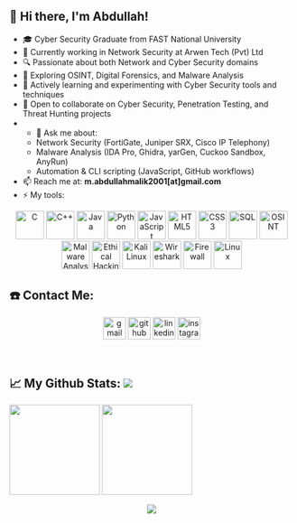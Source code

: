 ## 👋 Hi there, I'm Abdullah!

<!--
**abdullahhmalikk/abdullahhmalikk** is a ✨ _special_ ✨ repository because its `README.md` (this file) appears on your GitHub profile.

Here are some ideas to get you started:

-->

- 🎓 Cyber Security Graduate from FAST National University  
- 💼 Currently working in Network Security at Arwen Tech (Pvt) Ltd  
- 🔍 Passionate about both Network and Cyber Security domains  
- 🧠 Exploring OSINT, Digital Forensics, and Malware Analysis  
- 🌱 Actively learning and experimenting with Cyber Security tools and techniques  
- 👯 Open to collaborate on Cyber Security, Penetration Testing, and Threat Hunting projects
- - 💬 Ask me about:  
  - Network Security (FortiGate, Juniper SRX, Cisco IP Telephony)  
  - Malware Analysis (IDA Pro, Ghidra, yarGen, Cuckoo Sandbox, AnyRun)  
  - Automation & CLI scripting (JavaScript, GitHub workflows)
- 📫 Reach me at: **m.abdullahmalik2001[at]gmail.com**  
- ⚡ My tools:

<p align="center">
<p align="center">
<!-- Programming Languages -->
<img src="https://img.icons8.com/color/48/000000/c-programming.png" alt="C" width="50" height="50"/>
<img src="https://img.icons8.com/color/48/000000/c-plus-plus-logo.png" alt="C++" width="50" height="50"/>
<img src="https://img.icons8.com/color/48/000000/java-coffee-cup-logo.png" alt="Java" width="50" height="50"/>
<img src="https://img.icons8.com/color/48/000000/python.png" alt="Python" width="50" height="50"/>
<img src="https://img.icons8.com/color/48/000000/javascript.png" alt="JavaScript" width="50" height="50"/>
<img src="https://img.icons8.com/color/48/000000/html-5.png" alt="HTML5" width="50" height="50"/>
<img src="https://img.icons8.com/color/48/000000/css3.png" alt="CSS3" width="50" height="50"/>
<img src="https://img.icons8.com/color/48/000000/sql.png" alt="SQL" width="50" height="50"/>

<!-- Cybersecurity & Forensics -->
<img src="https://assets.labs.ine.com/web/badges/low/OSINT.png" alt="OSINT" width="50" height="50"/>
<img src="https://img.icons8.com/external-flaticons-lineal-color-flat-icons/64/000000/external-malware-cyber-security-flaticons-lineal-color-flat-icons.png" alt="Malware Analysis" width="50" height="50"/>
<img src="https://img.icons8.com/fluency/48/000000/anonymous-mask.png" alt="Ethical Hacking" width="50" height="50"/>
<img src="https://img.icons8.com/color/48/000000/kali-linux.png" alt="Kali Linux" width="50" height="50"/>

<!-- Networking -->
<!-- Wireshark -->
<img src="https://i.postimg.cc/Y9kZTP9H/wireshark.png" alt="Wireshark" width="50" height="50"/>
<!-- Firewall -->
<img src="https://i.postimg.cc/Mp2DsQXk/firewall-glyph-icon-vector.jpg" alt="Firewall" width="50" height="50"/>
<img src="https://img.icons8.com/color/48/000000/linux.png" alt="Linux" width="50" height="50"/>

## ☎️ Contact Me:
<p align="center">
<a href = "mailto:m.abdullahmalik2001@gmail.com"><img src='https://img.icons8.com/color/48/000000/gmail.png' alt='gmail' height='40'></a>
<a href = "https://github.com/abdullahhmalikk"><img src='https://img.icons8.com/color/2x/github--v1.png' alt='github' height='40'></a>
<a href = "https://www.linkedin.com/in/abdullahmallik/"><img src='https://img.icons8.com/color/2x/linkedin.png' alt='linkedin' height='40'></a>
<a href = "https://www.instagram.com/abdullahmalik2149?igsh=MWQ1NmlwN3J2NG9kNg=="><img src='https://cdn.icon-icons.com/icons2/1826/PNG/512/4202090instagramlogosocialsocialmedia-115598_115703.png' alt='instagram' height='40'></a>

<p>&nbsp;</p>

## 📈 My Github Stats:     <a href="https://github.com/abdullahhmalikk"> <img src="https://komarev.com/ghpvc/?username=abdullahhmalikk&label=Profile+Views&color=2e8b57&style=flat" /></a>
<a href="https://github.com/abdullahhmalikk"><img height="160px" src="https://github-readme-stats.vercel.app/api?username=abdullahhmalikk&count_private=true&include_all_commits=true&show_icons=true&hide_border=true&border_radius=15&line_height=24&&title_color=020024&text_color=ffffff&icon_color=020024&bg_color=4,C06C84,6C5B7B,355C7D" /></a>
  <a href="https://github.com/abdullahhmalikk/">
  <img height="160px" src="https://github-readme-stats.vercel.app/api/top-langs/?username=abdullahhmalikk&langs_count=6&layout=compact&hide_border=true&border_radius=15&line_height=24&card_width=380&title_color=020024&text_color=ffffff&bg_color=1,355C7D,6C5B7B,C06C84" /></a>
 <p align="center">
<img src="https://i.gifer.com/758X.gif" />
<p>&nbsp;</p>
  

